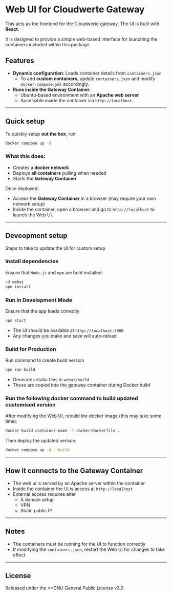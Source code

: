 # Web UI for Cloudwerte Gateway

This acts as the frontend for the Cloudwerte gateway. The UI is built with **React**.

It is designed to provide a simple web-based interface for launching the containers included within this package.

## Features
- **Dynamic configuration**: Loads container details from `containers.json` 
    - To add **custom containers**, update `containers.json` and modify `docker-compose.yml` accordingly.
- **Runs inside the Gateway Container**:
    - Ubuntu-based environment with an **Apache web server**
    - Accessible inside the container via `http://localhost`.

---

## Quick setup

To quickly setup **out the box**, run:
```bash
docker compose up -d
```

### What this does:
- Creates a **docker network**
- Deploys **all containers** pulling when needed
- Starts the **Gateway Container**

Once deployed:
- Access the **Gateway Container** in a browser (may require your own network setup)
- Inside the container, open a browser and go to `http://localhost` to launch the Web UI.

---
## Deveopment setup

Steps to take to update the UI for custom setup

### Install dependencies
Ensure that `Node.js` and `npm` are boht installed:
```bash
cd webui
npm install
```
### Run in Development Mode

Ensure that the app loads correctly
```bash
npm start
```
- The UI should be available at `http://localhost:3000`
- Any changes you make and save will auto-reload

### Build for Production
Run command to create build version
```bash
npm run build
```

- Generates static files in `webui/build`
- These are copied into the gateway container during Docker build

### Run the following docker command to build updated customised version 

After modifying the Web UI, rebuild the docker image (this may take some time):
```bash
docker build container-name -f docker/Dockerfile .
```

Then deploy the updated verison:
``` bash
docker compose up -d --build
```

---

## How it connects to the Gateway Container
- The web ui is served by an Apache server within the container
- Inside the container the UI is access at `http://localhost`
- External access requires eiter
    - A domain setup
    - VPN
    - Static public IP

---

## Notes
- The containers must be running for the UI to function correctly
- If modifying the `containers.json`, restart the Web UI for changes to take effect

---

## License

Released under the **GNU General Public License v3.0
